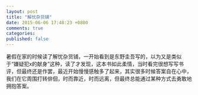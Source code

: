 ```yaml
---
layout: post
title: "解忧杂货铺"
date: 2015-06-06 17:48:23 +0800
comments: true
categories: 
published: false
---
```

暑假在家的时候读了解忧杂货铺，一开始看到是东野圭吾写的，以为又是类似于“嫌疑犯x的献身”这种，读了才发现，这本书如此柔情，当时看完很想写写书评，但最终还是作罢，最近开始慢慢感触多了起来，其实很多时候答案自在心中，我们在它周围打转俳佪，时而靠近，时而远离，但最终总能通过某种方式去勇敢地拥抱答案。